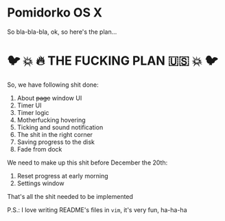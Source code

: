 # Pomidorko OS X

So bla-bla-bla, ok, so here's the plan...

# :bird: :boom: :fire: THE FUCKING PLAN :us: :boom: :bird:

So, we have following shit done:

1. About ~~page~~ window UI
2. Timer UI 
3. Timer logic
4. Motherfucking hovering
5. Ticking and sound notification
6. The shit in the right corner
7. Saving progress to the disk
8. Fade from dock

We need to make up this shit before December the 20th:

1. Reset progress at early morning
2. Settings window

That's all the shit needed to be implemented

P.S.: I love writing README's files in `vim`, it's very fun, ha-ha-ha
